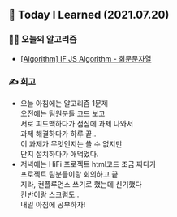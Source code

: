 ## 🚀 Today I Learned (2021.07.20)

### **👨‍💻 오늘의 알고리즘**

-   [[Algorithm] IF JS Algorithm - 회문문자열](https://codi-rano.tistory.com/150)

### **✍️ 회고**

-   오늘 아침에는 알고리즘 1문제  
    오전에는 팀원분들 코드 보고  
    서로 피드백하다가 점심에 과제 나와서  
    과제 해결하다가 하루 끝..  
    이 과제가 무엇인지는 쓸 수 없지만  
    단지 설치하다가 애먹었다.
-   저녁에는 HiFi 프로젝트 html코드 조금 짜다가  
    프로젝트 팀분들이랑 회의하고 끝  
    지라, 컨플루언스 쓰기로 했는데 신기했다  
    칸반이랑 스크럼도..  
    내일 아침에 공부하자!
